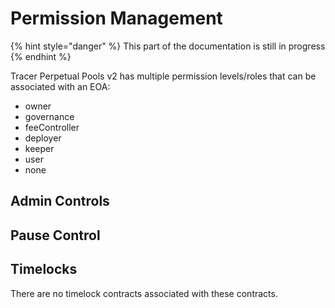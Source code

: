 # Permission Management

{% hint style="danger" %}
This part of the documentation is still in progress
{% endhint %}

Tracer Perpetual Pools v2 has multiple permission levels/roles that can be associated with an EOA:

* owner
* governance
* feeController
* deployer
* keeper
* user
* none

## Admin Controls

## Pause Control

## Timelocks

There are no timelock contracts associated with these contracts.
